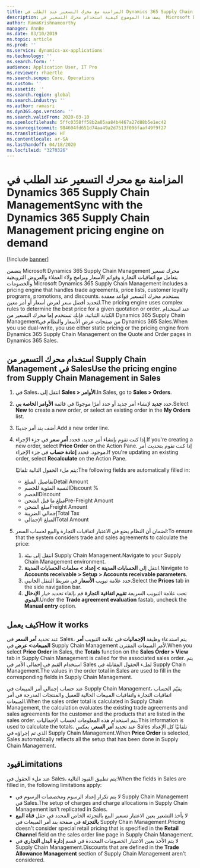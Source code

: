 ```yaml
---
title: المزامنة مع محرك التسعير عند الطلب في Dynamics 365 Supply Chain Management
description: يصف هذا الموضوع كيفية استخدام محرك التسعير في  Microsoft Dynamics 365 Supply Chain Management من Dynamics 365 Sales.
author: RamaKrishnamoorthy
manager: AnnBe
ms.date: 03/10/2019
ms.topic: article
ms.prod: ''
ms.service: dynamics-ax-applications
ms.technology: ''
ms.search.form: ''
audience: Application User, IT Pro
ms.reviewer: rhaertle
ms.search.scope: Core, Operations
ms.custom: ''
ms.assetid: ''
ms.search.region: global
ms.search.industry: ''
ms.author: ramasri
ms.dyn365.ops.version: ''
ms.search.validFrom: 2020-03-10
ms.openlocfilehash: 5ffc0358ff58b2a05aa84b4467a27d88b5e1ec42
ms.sourcegitcommit: 984604fd651d74aa49a2d7513f096faaf49f9f27
ms.translationtype: HT
ms.contentlocale: ar-SA
ms.lasthandoff: 04/18/2020
ms.locfileid: "3270326"
---
```

# <a name="sync-with-the-dynamics-365-supply-chain-management-pricing-engine-on-demand"></a><span data-ttu-id="a44fb-103">المزامنة مع محرك التسعير عند الطلب في Dynamics 365 Supply Chain Management</span><span class="sxs-lookup"><span data-stu-id="a44fb-103">Sync with the Dynamics 365 Supply Chain Management pricing engine on demand</span></span>

[!include [banner](../../includes/banner.md)]



<span data-ttu-id="a44fb-104">يتضمن Microsoft Dynamics 365 Supply Chain Management محرك تسعير يتعامل مع اتفاقيات التجارة وقوائم الأسعار وبرامج ولاء العملاء والعروض الترويجية والخصومات.</span><span class="sxs-lookup"><span data-stu-id="a44fb-104">Microsoft Dynamics 365 Supply Chain Management includes a pricing engine that handles trade agreements, price lists, customer loyalty programs, promotions, and discounts.</span></span> <span data-ttu-id="a44fb-105">يستخدم محرك التسعير قواعد معقدة لتحديد أفضل سعر لعرض أسعار أو أمر معين.</span><span class="sxs-lookup"><span data-stu-id="a44fb-105">The pricing engine uses complex rules to determine the best price for a given quotation or order.</span></span> <span data-ttu-id="a44fb-106">عند استخدام الكتابة الثنائية، فإنك تستخدم إما محرك التسعير من Dynamics 365 Supply Chain Managementمن صفحات عرض الأسعار والنظام في Dynamics 365 Sales.</span><span class="sxs-lookup"><span data-stu-id="a44fb-106">When you use dual-write, you use either static pricing or the pricing engine from Dynamics 365 Supply Chain Management on the Quote and Order pages in Dynamics 365 Sales.</span></span>

## <a name="use-the-pricing-engine-from-supply-chain-management-in-sales"></a><span data-ttu-id="a44fb-107">استخدام محرك التسعير من Supply Chain Management في Sales</span><span class="sxs-lookup"><span data-stu-id="a44fb-107">Use the pricing engine from Supply Chain Management in Sales</span></span>

1. <span data-ttu-id="a44fb-108">في Sales، انتقل إلى **Sales \> الأوامر**.</span><span class="sxs-lookup"><span data-stu-id="a44fb-108">In Sales, go to **Sales \> Orders**.</span></span>
2. <span data-ttu-id="a44fb-109">حدد **جديد** لإنشاء أمر جديد أو حدد أمرًا موجودًا في قائمة **الأوامر الخاصة بي**.</span><span class="sxs-lookup"><span data-stu-id="a44fb-109">Select **New** to create a new order, or select an existing order in the **My Orders** list.</span></span>
3. <span data-ttu-id="a44fb-110">أضف بند أمر جديدًا.</span><span class="sxs-lookup"><span data-stu-id="a44fb-110">Add a new order line.</span></span>
4. <span data-ttu-id="a44fb-111">إذا كنت تقوم بإنشاء أمر جديد، فحدد **أمر سعر** في جزء الإجراء.</span><span class="sxs-lookup"><span data-stu-id="a44fb-111">If you're creating a new order, select **Price Order** on the Action Pane.</span></span> <span data-ttu-id="a44fb-112">إذا كنت تقوم بتحديث أمر موجود، فحدد **إعادة حساب** في جزء الإجراء.</span><span class="sxs-lookup"><span data-stu-id="a44fb-112">If you're updating an existing order, select **Recalculate** on the Action Pane.</span></span>

    <span data-ttu-id="a44fb-113">يتم ملء الحقول التالية تلقائيًا:</span><span class="sxs-lookup"><span data-stu-id="a44fb-113">The following fields are automatically filled in:</span></span>

    + <span data-ttu-id="a44fb-114">تفاصيل المبلغ</span><span class="sxs-lookup"><span data-stu-id="a44fb-114">Detail Amount</span></span>
    + <span data-ttu-id="a44fb-115">النسبة المئوية للخصم</span><span class="sxs-lookup"><span data-stu-id="a44fb-115">Discount %</span></span>
    + <span data-ttu-id="a44fb-116">الخصم</span><span class="sxs-lookup"><span data-stu-id="a44fb-116">Discount</span></span>
    + <span data-ttu-id="a44fb-117">مبلغ ما قبل الشحن</span><span class="sxs-lookup"><span data-stu-id="a44fb-117">Pre-Freight Amount</span></span>
    + <span data-ttu-id="a44fb-118">مبلغ الشحن</span><span class="sxs-lookup"><span data-stu-id="a44fb-118">Freight Amount</span></span>
    + <span data-ttu-id="a44fb-119">إجمالي الضريبة</span><span class="sxs-lookup"><span data-stu-id="a44fb-119">Total Tax</span></span>
    + <span data-ttu-id="a44fb-120">المبلغ الإجمالي</span><span class="sxs-lookup"><span data-stu-id="a44fb-120">Total Amount</span></span>
    
5. <span data-ttu-id="a44fb-121">لضمان أن النظام يضع في الاعتبار اتفاقيات التجارة والبيع لحساب السعر:</span><span class="sxs-lookup"><span data-stu-id="a44fb-121">To ensure that the system considers trade and sales agreements to calculate the price:</span></span>
    1. <span data-ttu-id="a44fb-122">انتقل إلى بيئة Supply Chain Management.</span><span class="sxs-lookup"><span data-stu-id="a44fb-122">Navigate to your Supply Chain Management environment.</span></span>
    2. <span data-ttu-id="a44fb-123">انتقل إلى **الحسابات المدينة \> إعداد \> معلمات الحسابات المدينة**.</span><span class="sxs-lookup"><span data-stu-id="a44fb-123">Navigate to **Accounts receivable \> Setup \> Accounts receivable parameters**.</span></span>
    3. <span data-ttu-id="a44fb-124">حدد علامة تبويب **الأسعار** في شريط التنقل الجانبي.</span><span class="sxs-lookup"><span data-stu-id="a44fb-124">Select the **Prices** tab in the side navigation bar.</span></span>
    4. <span data-ttu-id="a44fb-125">تحت علامة التبويب السريعة **تقييم اتفاقية التجارة** قم بإلغاء تحديد خيار **الإدخال اليدوي**.</span><span class="sxs-lookup"><span data-stu-id="a44fb-125">Under the **Trade agreement evaluation** fastab, uncheck the **Manual entry** option.</span></span>

## <a name="how-it-works"></a><span data-ttu-id="a44fb-126">كيف يعمل</span><span class="sxs-lookup"><span data-stu-id="a44fb-126">How it works</span></span>

<span data-ttu-id="a44fb-127">عند تحديد **أمر السعر** في Sales، يتم استدعاء وظيفة **الإجماليات** في علامة التبويب **أمر المبيعات\> عرض** في Supply Chain Management لأمر المبيعات المقترن.</span><span class="sxs-lookup"><span data-stu-id="a44fb-127">When you select **Price Order** in Sales, the **Totals** function on the **Sales Order \> View** tab in Supply Chain Management is called for the associated sales order.</span></span> <span data-ttu-id="a44fb-128">يتم استخدام القيم في إجمالي الأمر في Sales لملء الحقول المقابلة في Supply Chain Management.</span><span class="sxs-lookup"><span data-stu-id="a44fb-128">The values in the order total in Sales are used to fill in the corresponding fields in Supply Chain Management.</span></span>

<span data-ttu-id="a44fb-129">عند حساب إجمالي أمر المبيعات في Supply Chain Management، يقيّم الحساب اتفاقيات التجارة واتفاقيات المبيعات الحالية للعميل والمنتجات المدرجة في أمر المبيعات.</span><span class="sxs-lookup"><span data-stu-id="a44fb-129">When the sales order total is calculated in Supply Chain Management, the calculation evaluates the existing trade agreements and sales agreements for the customer and the products that are listed in the sales order.</span></span> <span data-ttu-id="a44fb-130">يتم استخدام هذه المعلومات لحساب الإجماليات.</span><span class="sxs-lookup"><span data-stu-id="a44fb-130">This information is used to calculate the totals.</span></span> <span data-ttu-id="a44fb-131">عند تحديد **أمر السعر**، يعكس Sales تلقائيًا كل الإعداد الذي تم إجراؤه في Supply Chain Management.</span><span class="sxs-lookup"><span data-stu-id="a44fb-131">When **Price Order** is selected, Sales automatically reflects all the setup that has been done in Supply Chain Management.</span></span>

## <a name="limitations"></a><span data-ttu-id="a44fb-132">قيود</span><span class="sxs-lookup"><span data-stu-id="a44fb-132">Limitations</span></span>

<span data-ttu-id="a44fb-133">عند ملء الحقول في Sales، يتم تطبيق القيود التالية:</span><span class="sxs-lookup"><span data-stu-id="a44fb-133">When the fields in Sales are filled in, the following limitations apply:</span></span>

+ <span data-ttu-id="a44fb-134">لا يتم تكرار إعداد الرسوم ومخصصات الرسوم في Supply Chain Management في Sales.</span><span class="sxs-lookup"><span data-stu-id="a44fb-134">The setup of charges and charge allocations in Supply Chain Management isn't replicated in Sales.</span></span>
+ <span data-ttu-id="a44fb-135">لا يأخذ التشعير بعين الاعتبار تسعير البيع بالتجزئة الخاص المحدد في حقل **قناة البيع بالتجزئة** في صفحة بند أمر المبيعات في Supply Chain Management.</span><span class="sxs-lookup"><span data-stu-id="a44fb-135">Pricing doesn't consider special retail pricing that is specified in the **Retail Channel** field on the sales order line page in Supply Chain Management.</span></span>
+ <span data-ttu-id="a44fb-136">لا يتم الأخذ بعين الاعتبار الخصومات المحددة في قسم **إدارة البدل التجاري‬** في Supply Chain Management.</span><span class="sxs-lookup"><span data-stu-id="a44fb-136">Discounts that are defined in the **Trade Allowance Management** section of Supply Chain Management aren't considered.</span></span>
